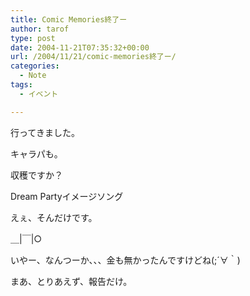 ```yaml
---
title: Comic Memories終了ー
author: tarof
type: post
date: 2004-11-21T07:35:32+00:00
url: /2004/11/21/comic-memories終了ー/
categories:
  - Note
tags:
  - イベント

---
```

行ってきました。
  
キャラパも。

収穫ですか？

Dream Partyイメージソング

えぇ、そんだけです。

＿|￣|○

いやー、なんつーか、、、金も無かったんですけどね(;´∀｀)

まあ、とりあえず、報告だけ。